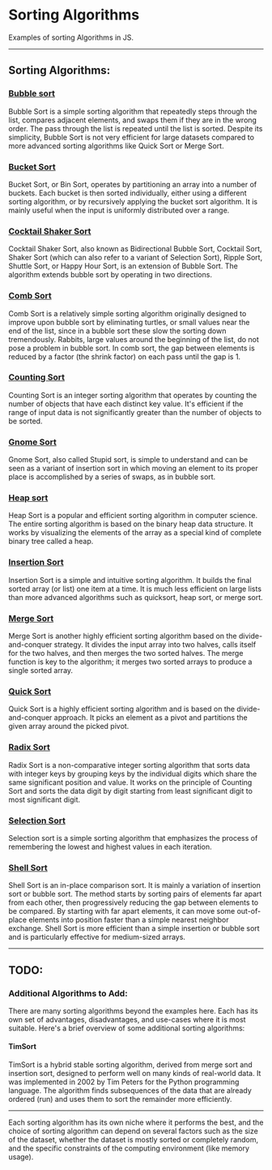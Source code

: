 # Sorting Algorithms
Examples of sorting Algorithms in JS.

----

## Sorting Algorithms:

### [Bubble sort](./bubble-sort/)

Bubble Sort is a simple sorting algorithm that repeatedly steps through the list, compares adjacent elements, and swaps them if they are in the wrong order. The pass through the list is repeated until the list is sorted. Despite its simplicity, Bubble Sort is not very efficient for large datasets compared to more advanced sorting algorithms like Quick Sort or Merge Sort.

### [Bucket Sort](./bucket-sort/)

Bucket Sort, or Bin Sort, operates by partitioning an array into a number of buckets. Each bucket is then sorted individually, either using a different sorting algorithm, or by recursively applying the bucket sort algorithm. It is mainly useful when the input is uniformly distributed over a range.

### [Cocktail Shaker Sort](./cocktail-shaker-sort/)

Cocktail Shaker Sort, also known as Bidirectional Bubble Sort, Cocktail Sort, Shaker Sort (which can also refer to a variant of Selection Sort), Ripple Sort, Shuttle Sort, or Happy Hour Sort, is an extension of Bubble Sort. The algorithm extends bubble sort by operating in two directions.

### [Comb Sort](./comb-sort/)

Comb Sort is a relatively simple sorting algorithm originally designed to improve upon bubble sort by eliminating turtles, or small values near the end of the list, since in a bubble sort these slow the sorting down tremendously. Rabbits, large values around the beginning of the list, do not pose a problem in bubble sort. In comb sort, the gap between elements is reduced by a factor (the shrink factor) on each pass until the gap is 1.

### [Counting Sort](./counting-sort/)

Counting Sort is an integer sorting algorithm that operates by counting the number of objects that have each distinct key value. It's efficient if the range of input data is not significantly greater than the number of objects to be sorted.

### [Gnome Sort](./gnome-sort/)

Gnome Sort, also called Stupid sort, is simple to understand and can be seen as a variant of insertion sort in which moving an element to its proper place is accomplished by a series of swaps, as in bubble sort.

### [Heap sort](./heap-sort/)

Heap Sort is a popular and efficient sorting algorithm in computer science. The entire sorting algorithm is based on the binary heap data structure. It works by visualizing the elements of the array as a special kind of complete binary tree called a heap.

### [Insertion Sort](./insertion-sort/)

Insertion Sort is a simple and intuitive sorting algorithm. It builds the final sorted array (or list) one item at a time. It is much less efficient on large lists than more advanced algorithms such as quicksort, heap sort, or merge sort.

### [Merge Sort](./merge-sort/)

Merge Sort is another highly efficient sorting algorithm based on the divide-and-conquer strategy. It divides the input array into two halves, calls itself for the two halves, and then merges the two sorted halves. The merge function is key to the algorithm; it merges two sorted arrays to produce a single sorted array.

### [Quick Sort](./quick-sort/)

Quick Sort is a highly efficient sorting algorithm and is based on the divide-and-conquer approach. It picks an element as a pivot and partitions the given array around the picked pivot.

### [Radix Sort](./radix-sort/)

Radix Sort is a non-comparative integer sorting algorithm that sorts data with integer keys by grouping keys by the individual digits which share the same significant position and value. It works on the principle of Counting Sort and sorts the data digit by digit starting from least significant digit to most significant digit.

### [Selection Sort](./selection-sort/)

Selection sort is a simple sorting algorithm that emphasizes the process of remembering the lowest and highest values in each iteration.

### [Shell Sort](./shell-sort/)

Shell Sort is an in-place comparison sort. It is mainly a variation of insertion sort or bubble sort. The method starts by sorting pairs of elements far apart from each other, then progressively reducing the gap between elements to be compared. By starting with far apart elements, it can move some out-of-place elements into position faster than a simple nearest neighbor exchange. Shell Sort is more efficient than a simple insertion or bubble sort and is particularly effective for medium-sized arrays.

----
## TODO:

### Additional Algorithms to Add:

There are many sorting algorithms beyond the examples here. Each has its own set of advantages, disadvantages, and use-cases where it is most suitable. Here's a brief overview of some additional sorting algorithms:

#### TimSort

TimSort is a hybrid stable sorting algorithm, derived from merge sort and insertion sort, designed to perform well on many kinds of real-world data. It was implemented in 2002 by Tim Peters for the Python programming language. The algorithm finds subsequences of the data that are already ordered (run) and uses them to sort the remainder more efficiently.

----

Each sorting algorithm has its own niche where it performs the best, and the choice of sorting algorithm can depend on several factors such as the size of the dataset, whether the dataset is mostly sorted or completely random, and the specific constraints of the computing environment (like memory usage).
